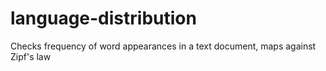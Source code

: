 # language-distribution
Checks frequency of word appearances in a text document, maps against Zipf's law
